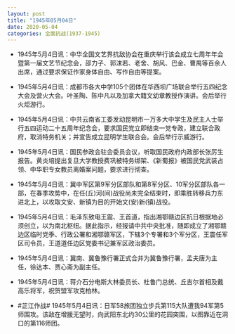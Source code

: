 ```yaml
---
layout: post
title: "1945年05月04日"
date: 2020-05-04
categories: 全面抗战(1937-1945)
---
```


<meta name="referrer" content="no-referrer" />

- 1945年5月4日讯：中华全国文艺界抗敌协会在重庆举行该会成立七周年年会暨第一届文艺节纪念会，邵力子、郭沫若、老舍、胡风、巴金、曹禺等百余人出席，通过要求保证作家身体自由、写作自由等提案。 

- 1945年5月4日讯：成都市各大中学105个团体在华西坝广场联合举行五四纪念大会及营火大会。叶圣陶、陈中凡以及加拿大籍文幼章教授作演讲。会后举行火炬游行。 

- 1945年5月4日讯：中共云南省工委发动昆明市一万多大中学生及民主人士举行五四运动二十五周年纪念会，要求国民党立即结束一党专政，建立联合政府，取消特务机关；并宣告成立昆明学生联合会。会后举行示威游行。 

- 1945年5月4日讯：国民参政会驻会委员会议，听取国民政府内政部长张厉生报告。黄炎培提出复旦大学教授费巩被特务绑架、《新蜀报》被国民党武装占领、中华职专女教员离婚案问题，要求进行彻查。 

- 1945年5月4日讯：冀中军区第9军分区部队和第8军分区、10军分区部队各一部，在春季攻势中，在任(丘)河(间)战役尚未完全结束时，即乘胜转移兵力东进北上，以攻取文安、新镇为目的开始文(安)新(镇)战役。 

- 1945年5月4日讯：毛泽东致电王震、王首道，指出湘鄂赣边区抗日根据地必须创立，以为南北枢纽。据此指示，经报请中共中央批准，随即成立了湘鄂赣边区临时党季、行政公署和湘鄂赣军区，下辖3个专署和3个军分区，王震任军区司令员，王道道任边区党委书记兼军区政治委员。 

- 1945年5月4日讯：冀南、冀鲁豫行署正式合并为冀鲁豫行署，孟夫唐为主任，徐达本、贾心斋为副主任。 

- 1945年5月4日讯：蒋介石分电斯大林委员长、杜鲁门总统、丘吉尔首相及戴高乐将军，祝贺盟军攻克柏林。 

- #芷江作战# 1945年5月4日讯：日军58旅团独立步兵第115大队遭我94军第5师围攻。该敌在增援无望时，向武阳东北约30公里的花园突围，以图靠近在洞口的第116师团。 

